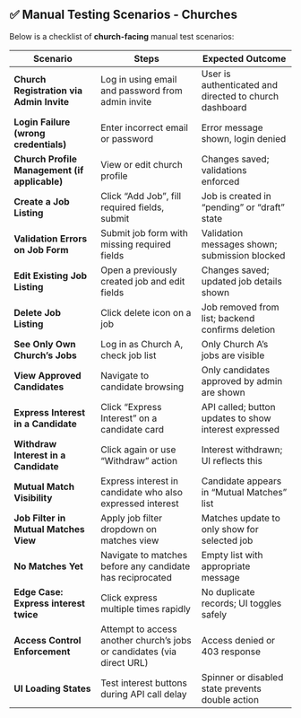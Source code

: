 ## **✅ Manual Testing Scenarios \- Churches**

Below is a checklist of **church-facing** manual test scenarios:

| Scenario                                      | Steps                                                                  | Expected Outcome                                       |
| --------------------------------------------- | ---------------------------------------------------------------------- | ------------------------------------------------------ |
| **Church Registration via Admin Invite**      | Log in using email and password from admin invite                      | User is authenticated and directed to church dashboard |
| **Login Failure (wrong credentials)**         | Enter incorrect email or password                                      | Error message shown, login denied                      |
| **Church Profile Management (if applicable)** | View or edit church profile                                            | Changes saved; validations enforced                    |
| **Create a Job Listing**                      | Click “Add Job”, fill required fields, submit                          | Job is created in “pending” or “draft” state           |
| **Validation Errors on Job Form**             | Submit job form with missing required fields                           | Validation messages shown; submission blocked          |
| **Edit Existing Job Listing**                 | Open a previously created job and edit fields                          | Changes saved; updated job details shown               |
| **Delete Job Listing**                        | Click delete icon on a job                                             | Job removed from list; backend confirms deletion       |
| **See Only Own Church’s Jobs**                | Log in as Church A, check job list                                     | Only Church A’s jobs are visible                       |
| **View Approved Candidates**                  | Navigate to candidate browsing                                         | Only candidates approved by admin are shown            |
| **Express Interest in a Candidate**           | Click “Express Interest” on a candidate card                           | API called; button updates to show interest expressed  |
| **Withdraw Interest in a Candidate**          | Click again or use “Withdraw” action                                   | Interest withdrawn; UI reflects this                   |
| **Mutual Match Visibility**                   | Express interest in candidate who also expressed interest              | Candidate appears in “Mutual Matches” list             |
| **Job Filter in Mutual Matches View**         | Apply job filter dropdown on matches view                              | Matches update to only show for selected job           |
| **No Matches Yet**                            | Navigate to matches before any candidate has reciprocated              | Empty list with appropriate message                    |
| **Edge Case: Express interest twice**         | Click express multiple times rapidly                                   | No duplicate records; UI toggles safely                |
| **Access Control Enforcement**                | Attempt to access another church’s jobs or candidates (via direct URL) | Access denied or 403 response                          |
| **UI Loading States**                         | Test interest buttons during API call delay                            | Spinner or disabled state prevents double action       |

